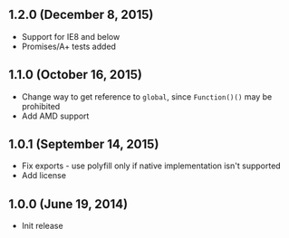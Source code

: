 ## 1.2.0 (December 8, 2015)

- Support for IE8 and below
- Promises/A+ tests added

## 1.1.0 (October 16, 2015)

- Change way to get reference to `global`, since `Function()()` may be prohibited
- Add AMD support

## 1.0.1 (September 14, 2015)

- Fix exports - use polyfill only if native implementation isn't supported
- Add license

## 1.0.0 (June 19, 2014)

- Init release
